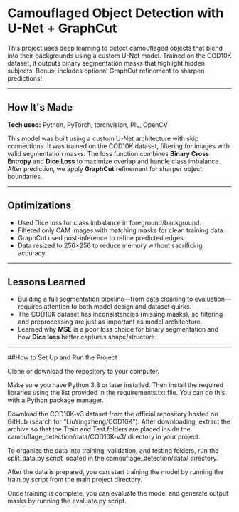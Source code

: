 # Camouflaged Object Detection with U-Net + GraphCut

This project uses deep learning to detect camouflaged objects that blend into their backgrounds using a custom U-Net model. Trained on the COD10K dataset, it outputs binary segmentation masks that highlight hidden subjects. Bonus: includes optional GraphCut refinement to sharpen predictions!

---

## How It's Made

**Tech used:** Python, PyTorch, torchvision, PIL, OpenCV

This model was built using a custom U-Net architecture with skip connections. It was trained on the COD10K dataset, filtering for images with valid segmentation masks. The loss function combines **Binary Cross Entropy** and **Dice Loss** to maximize overlap and handle class imbalance. After prediction, we apply **GraphCut** refinement for sharper object boundaries.

---

## Optimizations

- Used Dice loss for class imbalance in foreground/background.
- Filtered only CAM images with matching masks for clean training data.
- GraphCut used post-inference to refine predicted edges.
- Data resized to 256×256 to reduce memory without sacrificing accuracy.

---

## Lessons Learned

- Building a full segmentation pipeline—from data cleaning to evaluation—requires attention to both model design and dataset quirks.
- The COD10K dataset has inconsistencies (missing masks), so filtering and preprocessing are just as important as model architecture.
- Learned why **MSE** is a poor loss choice for binary segmentation and how **Dice loss** better captures shape/structure.

---
##How to Set Up and Run the Project

Clone or download the repository to your computer.

Make sure you have Python 3.8 or later installed. Then install the required libraries using the list provided in the requirements.txt file. You can do this with a Python package manager.

Download the COD10K-v3 dataset from the official repository hosted on GitHub (search for "LiuYingzheng/COD10K"). After downloading, extract the archive so that the Train and Test folders are placed inside the camouflage_detection/data/COD10K-v3/ directory in your project.

To organize the data into training, validation, and testing folders, run the split_data.py script located in the camouflage_detection/data/ directory.

After the data is prepared, you can start training the model by running the train.py script from the main project directory.

Once training is complete, you can evaluate the model and generate output masks by running the evaluate.py script.


